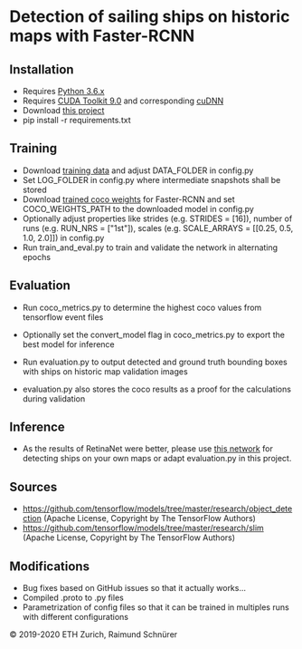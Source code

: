 # Detection of sailing ships on historic maps with Faster-RCNN

## Installation

* Requires [Python 3.6.x](https://www.python.org/downloads/)
* Requires [CUDA Toolkit 9.0](https://developer.nvidia.com/cuda-downloads) and corresponding [cuDNN](https://developer.nvidia.com/rdp/cudnn-download)
* Download [this project](https://gitlab.ethz.ch/sraimund/pictorial-maps-faster-rcnn/-/archive/master/pictorial-maps-faster-rcnn-master.zip)
* pip install -r requirements.txt


## Training

* Download [training data](https://ikgftp.ethz.ch/?u=hpMc&p=uLZy&path=/pictorial_maps_faster_rcnn_data.zip) and adjust DATA_FOLDER in config.py 
* Set LOG_FOLDER in config.py where intermediate snapshots shall be stored
* Download [trained coco weights](http://download.tensorflow.org/models/object_detection/faster_rcnn_resnet50_coco_2018_01_28.tar.gz) for Faster-RCNN and set COCO_WEIGHTS_PATH to the downloaded model in config.py
* Optionally adjust properties like strides (e.g. STRIDES = [16]), number of runs (e.g. RUN_NRS = ["1st"]), scales (e.g. SCALE_ARRAYS = [[0.25, 0.5, 1.0, 2.0]]) in config.py
* Run train_and_eval.py to train and validate the network in alternating epochs


## Evaluation

* Run coco_metrics.py to determine the highest coco values from tensorflow event files 
* Optionally set the convert_model flag in coco_metrics.py to export the best model for inference

* Run evaluation.py to output detected and ground truth bounding boxes with ships on historic map validation images
* evaluation.py also stores the coco results as a proof for the calculations during validation


## Inference

* As the results of RetinaNet were better, please use [this network](https://gitlab.ethz.ch/sraimund/pictorial-maps-retinanet) for detecting ships on your own maps or adapt evaluation.py in this project.


## Sources
* https://github.com/tensorflow/models/tree/master/research/object_detection (Apache License, Copyright by The TensorFlow Authors)
* https://github.com/tensorflow/models/tree/master/research/slim (Apache License, Copyright by The TensorFlow Authors)


## Modifications
* Bug fixes based on GitHub issues so that it actually works...
* Compiled .proto to .py files
* Parametrization of config files so that it can be trained in multiples runs with different configurations

© 2019-2020 ETH Zurich, Raimund Schnürer
